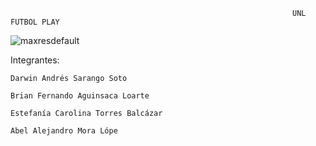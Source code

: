 
                                                                   UNL FUTBOL PLAY 
                                            
![maxresdefault](https://github.com/BrianFernandoAguinsacaLoarte/PruebaPOO/assets/133794609/97928043-20c6-4664-b475-559300910bde)


                                              
Integrantes:
  
    Darwin Andrés Sarango Soto
  
    Brian Fernando Aguinsaca Loarte
  
    Estefanía Carolina Torres Balcázar
  
    Abel Alejandro Mora Lópe
